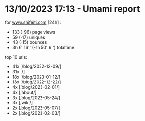 # 13/10/2023 17:13 - Umami report
for www.shifeiti.com [24h] :

 - 133 (-96) page views
 - 59 (-17) uniques
 - 43 (-15) bounces
 - 3h 6' 16'' (-1h 50' 6'') totaltime


top 10 urls:
 - 41x [/blog/2022-12-09/]
 - 31x [/]
 - 18x [/blog/2023-01-12/]
 - 13x [/blog/2022-12-22/]
 - 4x [/blog/2023-02-01/]
 - 4x [/about/]
 - 3x [/blog/2022-05-24/]
 - 3x [/wiki/]
 - 2x [/blog/2022-05-07/]
 - 2x [/blog/2023-02-03/]


